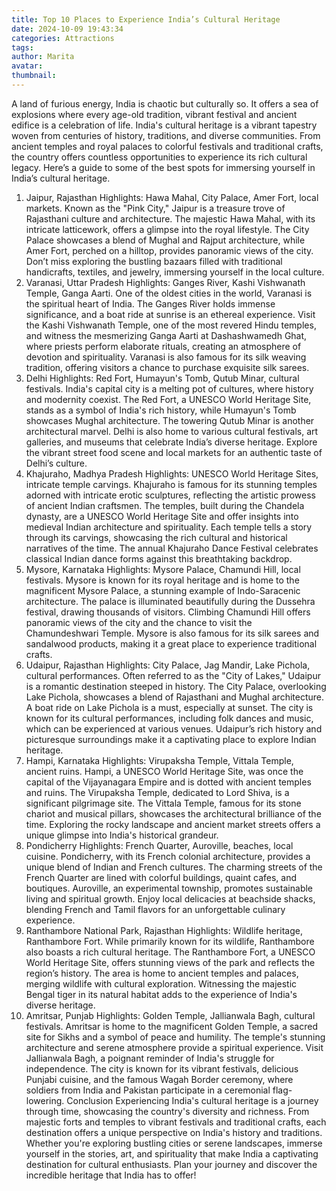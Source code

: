 ```yaml
---
title: Top 10 Places to Experience India’s Cultural Heritage
date: 2024-10-09 19:43:34
categories: Attractions
tags:
author: Marita
avatar:
thumbnail:
---
```

A land of furious energy, India is chaotic but culturally so. It offers a sea of explosions where every age-old tradition, vibrant festival and ancient edifice is a celebration of life. India's cultural heritage is a vibrant tapestry woven from centuries of history, traditions, and diverse communities. From ancient temples and royal palaces to colorful festivals and traditional crafts, the country offers countless opportunities to experience its rich cultural legacy. Here’s a guide to some of the best spots for immersing yourself in India’s cultural heritage.
1. Jaipur, Rajasthan
Highlights: Hawa Mahal, City Palace, Amer Fort, local markets.
Known as the "Pink City," Jaipur is a treasure trove of Rajasthani culture and architecture. The majestic Hawa Mahal, with its intricate latticework, offers a glimpse into the royal lifestyle. The City Palace showcases a blend of Mughal and Rajput architecture, while Amer Fort, perched on a hilltop, provides panoramic views of the city. Don’t miss exploring the bustling bazaars filled with traditional handicrafts, textiles, and jewelry, immersing yourself in the local culture.
2. Varanasi, Uttar Pradesh
Highlights: Ganges River, Kashi Vishwanath Temple, Ganga Aarti.
One of the oldest cities in the world, Varanasi is the spiritual heart of India. The Ganges River holds immense significance, and a boat ride at sunrise is an ethereal experience. Visit the Kashi Vishwanath Temple, one of the most revered Hindu temples, and witness the mesmerizing Ganga Aarti at Dashashwamedh Ghat, where priests perform elaborate rituals, creating an atmosphere of devotion and spirituality. Varanasi is also famous for its silk weaving tradition, offering visitors a chance to purchase exquisite silk sarees.
3. Delhi
Highlights: Red Fort, Humayun's Tomb, Qutub Minar, cultural festivals.
India's capital city is a melting pot of cultures, where history and modernity coexist. The Red Fort, a UNESCO World Heritage Site, stands as a symbol of India's rich history, while Humayun's Tomb showcases Mughal architecture. The towering Qutub Minar is another architectural marvel. Delhi is also home to various cultural festivals, art galleries, and museums that celebrate India’s diverse heritage. Explore the vibrant street food scene and local markets for an authentic taste of Delhi’s culture.
4. Khajuraho, Madhya Pradesh
Highlights: UNESCO World Heritage Sites, intricate temple carvings.
Khajuraho is famous for its stunning temples adorned with intricate erotic sculptures, reflecting the artistic prowess of ancient Indian craftsmen. The temples, built during the Chandela dynasty, are a UNESCO World Heritage Site and offer insights into medieval Indian architecture and spirituality. Each temple tells a story through its carvings, showcasing the rich cultural and historical narratives of the time. The annual Khajuraho Dance Festival celebrates classical Indian dance forms against this breathtaking backdrop.
5. Mysore, Karnataka
Highlights: Mysore Palace, Chamundi Hill, local festivals.
Mysore is known for its royal heritage and is home to the magnificent Mysore Palace, a stunning example of Indo-Saracenic architecture. The palace is illuminated beautifully during the Dussehra festival, drawing thousands of visitors. Climbing Chamundi Hill offers panoramic views of the city and the chance to visit the Chamundeshwari Temple. Mysore is also famous for its silk sarees and sandalwood products, making it a great place to experience traditional crafts.
6. Udaipur, Rajasthan
Highlights: City Palace, Jag Mandir, Lake Pichola, cultural performances.
Often referred to as the "City of Lakes," Udaipur is a romantic destination steeped in history. The City Palace, overlooking Lake Pichola, showcases a blend of Rajasthani and Mughal architecture. A boat ride on Lake Pichola is a must, especially at sunset. The city is known for its cultural performances, including folk dances and music, which can be experienced at various venues. Udaipur’s rich history and picturesque surroundings make it a captivating place to explore Indian heritage.
7. Hampi, Karnataka
Highlights: Virupaksha Temple, Vittala Temple, ancient ruins.
Hampi, a UNESCO World Heritage Site, was once the capital of the Vijayanagara Empire and is dotted with ancient temples and ruins. The Virupaksha Temple, dedicated to Lord Shiva, is a significant pilgrimage site. The Vittala Temple, famous for its stone chariot and musical pillars, showcases the architectural brilliance of the time. Exploring the rocky landscape and ancient market streets offers a unique glimpse into India's historical grandeur.
8. Pondicherry
Highlights: French Quarter, Auroville, beaches, local cuisine.
Pondicherry, with its French colonial architecture, provides a unique blend of Indian and French cultures. The charming streets of the French Quarter are lined with colorful buildings, quaint cafes, and boutiques. Auroville, an experimental township, promotes sustainable living and spiritual growth. Enjoy local delicacies at beachside shacks, blending French and Tamil flavors for an unforgettable culinary experience.
9. Ranthambore National Park, Rajasthan
Highlights: Wildlife heritage, Ranthambore Fort.
While primarily known for its wildlife, Ranthambore also boasts a rich cultural heritage. The Ranthambore Fort, a UNESCO World Heritage Site, offers stunning views of the park and reflects the region’s history. The area is home to ancient temples and palaces, merging wildlife with cultural exploration. Witnessing the majestic Bengal tiger in its natural habitat adds to the experience of India's diverse heritage.
10. Amritsar, Punjab
Highlights: Golden Temple, Jallianwala Bagh, cultural festivals.
Amritsar is home to the magnificent Golden Temple, a sacred site for Sikhs and a symbol of peace and humility. The temple's stunning architecture and serene atmosphere provide a spiritual experience. Visit Jallianwala Bagh, a poignant reminder of India's struggle for independence. The city is known for its vibrant festivals, delicious Punjabi cuisine, and the famous Wagah Border ceremony, where soldiers from India and Pakistan participate in a ceremonial flag-lowering.
Conclusion
Experiencing India's cultural heritage is a journey through time, showcasing the country's diversity and richness. From majestic forts and temples to vibrant festivals and traditional crafts, each destination offers a unique perspective on India's history and traditions. Whether you're exploring bustling cities or serene landscapes, immerse yourself in the stories, art, and spirituality that make India a captivating destination for cultural enthusiasts. Plan your journey and discover the incredible heritage that India has to offer!
